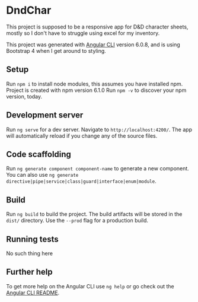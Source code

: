 # DndChar

This project is supposed to be a responsive app for D&D character sheets, mostly so I don't have to struggle using excel for my inventory.

This project was generated with [Angular CLI](https://github.com/angular/angular-cli) version 6.0.8, and is using Bootstrap 4 when I get around to styling.

## Setup

Run `npm i` to install node modules, this assumes you have installed npm.
Project is created with npm version 6.1.0
Run `npm -v` to discover your npm version, today.

## Development server

Run `ng serve` for a dev server. Navigate to `http://localhost:4200/`. The app will automatically reload if you change any of the source files.

## Code scaffolding

Run `ng generate component component-name` to generate a new component. You can also use `ng generate directive|pipe|service|class|guard|interface|enum|module`.

## Build

Run `ng build` to build the project. The build artifacts will be stored in the `dist/` directory. Use the `--prod` flag for a production build.

## Running tests

No such thing here

## Further help

To get more help on the Angular CLI use `ng help` or go check out the [Angular CLI README](https://github.com/angular/angular-cli/blob/master/README.md).
